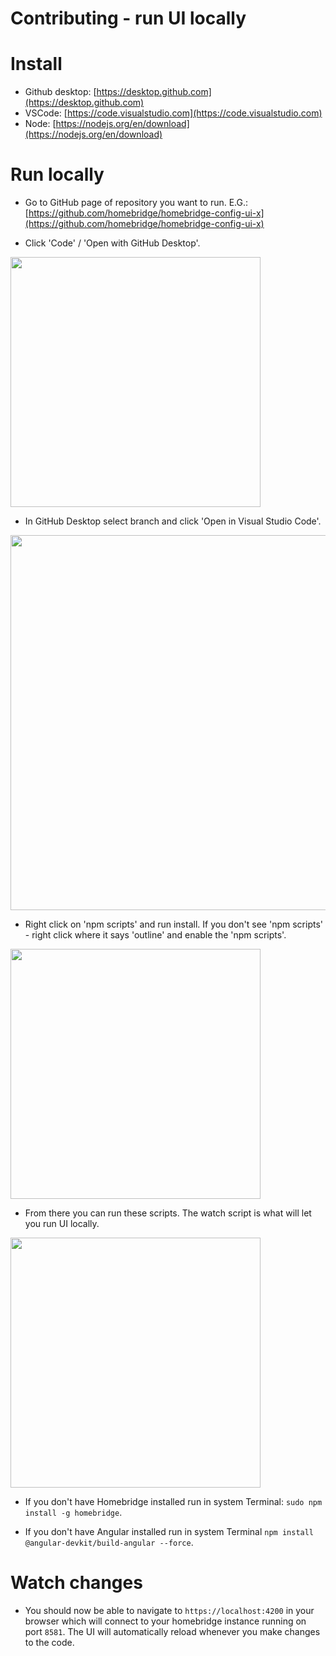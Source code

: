 # Contributing - run UI locally

# Install
- Github desktop: [https://desktop.github.com](https://desktop.github.com)
- VSCode: [https://code.visualstudio.com](https://code.visualstudio.com)
- Node: [https://nodejs.org/en/download](https://nodejs.org/en/download)

# Run locally

- Go to GitHub page of repository you want to run. E.G.: [https://github.com/homebridge/homebridge-config-ui-x](https://github.com/homebridge/homebridge-config-ui-x)

- Click 'Code' / 'Open with GitHub Desktop'.

<img src="https://github.com/homebridge/homebridge-config-ui-x/assets/82271669/070a8bd0-b17d-468f-87ff-b34218c4adb9" width="400px">

- In GitHub Desktop select branch and click 'Open in Visual Studio Code'.

<img src="https://github.com/homebridge/homebridge-config-ui-x/assets/82271669/6063ca4b-a95c-4a57-bab6-315a22f4e9a2" width="600px">

- Right click on 'npm scripts' and run install. If you don't see 'npm scripts' - right click where it says 'outline' and enable the 'npm scripts'.

<img src="https://github.com/homebridge/homebridge-config-ui-x/assets/82271669/0ee39ee7-93ef-44b3-9a6f-30c28d8ee528" width="400px">

- From there you can run these scripts. The watch script is what will let you run UI locally.

<img src="https://github.com/homebridge/homebridge-config-ui-x/assets/82271669/35c113fa-4e11-4557-ad4e-383aa905a1d2" width="400px">

- If you don't have Homebridge installed run in system Terminal: `sudo npm install -g homebridge`.

- If you don't have Angular installed run in system Terminal `npm install @angular-devkit/build-angular --force`.

# Watch changes
- You should now be able to navigate to `https://localhost:4200` in your browser which will connect to your homebridge instance running on port `8581`. The UI will automatically reload whenever you make changes to the code.



